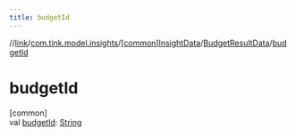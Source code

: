 ```yaml
---
title: budgetId
---
```

//[link](../../../../index.html)/[com.tink.model.insights](../../index.html)/[[common]InsightData](../index.html)/[BudgetResultData](index.html)/[budgetId](budget-id.html)



# budgetId



[common]\
val [budgetId](budget-id.html): [String](https://kotlinlang.org/api/latest/jvm/stdlib/kotlin/-string/index.html)




